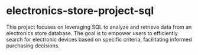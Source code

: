 # electronics-store-project-sql
This project focuses on leveraging SQL to analyze and retrieve data from an electronics store database. The goal is to empower users to efficiently search for electronic devices based on specific criteria, facilitating informed purchasing decisions.
